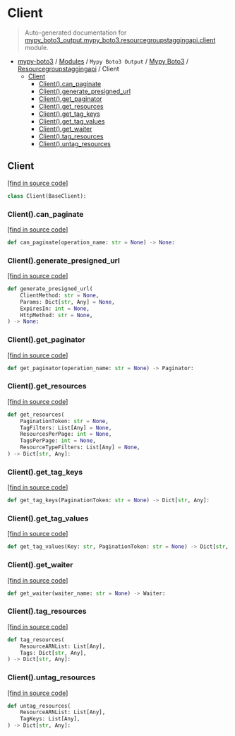 # Client

> Auto-generated documentation for [mypy_boto3_output.mypy_boto3.resourcegroupstaggingapi.client](https://github.com/vemel/mypy_boto3/blob/master/mypy_boto3_output/mypy_boto3/resourcegroupstaggingapi/client.py) module.

- [mypy-boto3](../../../README.md#mypy_boto3) / [Modules](../../../MODULES.md#mypy-boto3-modules) / `Mypy Boto3 Output` / [Mypy Boto3](../index.md#mypy-boto3) / [Resourcegroupstaggingapi](index.md#resourcegroupstaggingapi) / Client
    - [Client](#client)
        - [Client().can_paginate](#clientcan_paginate)
        - [Client().generate_presigned_url](#clientgenerate_presigned_url)
        - [Client().get_paginator](#clientget_paginator)
        - [Client().get_resources](#clientget_resources)
        - [Client().get_tag_keys](#clientget_tag_keys)
        - [Client().get_tag_values](#clientget_tag_values)
        - [Client().get_waiter](#clientget_waiter)
        - [Client().tag_resources](#clienttag_resources)
        - [Client().untag_resources](#clientuntag_resources)

## Client

[[find in source code]](https://github.com/vemel/mypy_boto3/blob/master/mypy_boto3_output/mypy_boto3/resourcegroupstaggingapi/client.py#L12)

```python
class Client(BaseClient):
```

### Client().can_paginate

[[find in source code]](https://github.com/vemel/mypy_boto3/blob/master/mypy_boto3_output/mypy_boto3/resourcegroupstaggingapi/client.py#L15)

```python
def can_paginate(operation_name: str = None) -> None:
```

### Client().generate_presigned_url

[[find in source code]](https://github.com/vemel/mypy_boto3/blob/master/mypy_boto3_output/mypy_boto3/resourcegroupstaggingapi/client.py#L19)

```python
def generate_presigned_url(
    ClientMethod: str = None,
    Params: Dict[str, Any] = None,
    ExpiresIn: int = None,
    HttpMethod: str = None,
) -> None:
```

### Client().get_paginator

[[find in source code]](https://github.com/vemel/mypy_boto3/blob/master/mypy_boto3_output/mypy_boto3/resourcegroupstaggingapi/client.py#L29)

```python
def get_paginator(operation_name: str = None) -> Paginator:
```

### Client().get_resources

[[find in source code]](https://github.com/vemel/mypy_boto3/blob/master/mypy_boto3_output/mypy_boto3/resourcegroupstaggingapi/client.py#L33)

```python
def get_resources(
    PaginationToken: str = None,
    TagFilters: List[Any] = None,
    ResourcesPerPage: int = None,
    TagsPerPage: int = None,
    ResourceTypeFilters: List[Any] = None,
) -> Dict[str, Any]:
```

### Client().get_tag_keys

[[find in source code]](https://github.com/vemel/mypy_boto3/blob/master/mypy_boto3_output/mypy_boto3/resourcegroupstaggingapi/client.py#L44)

```python
def get_tag_keys(PaginationToken: str = None) -> Dict[str, Any]:
```

### Client().get_tag_values

[[find in source code]](https://github.com/vemel/mypy_boto3/blob/master/mypy_boto3_output/mypy_boto3/resourcegroupstaggingapi/client.py#L48)

```python
def get_tag_values(Key: str, PaginationToken: str = None) -> Dict[str, Any]:
```

### Client().get_waiter

[[find in source code]](https://github.com/vemel/mypy_boto3/blob/master/mypy_boto3_output/mypy_boto3/resourcegroupstaggingapi/client.py#L52)

```python
def get_waiter(waiter_name: str = None) -> Waiter:
```

### Client().tag_resources

[[find in source code]](https://github.com/vemel/mypy_boto3/blob/master/mypy_boto3_output/mypy_boto3/resourcegroupstaggingapi/client.py#L56)

```python
def tag_resources(
    ResourceARNList: List[Any],
    Tags: Dict[str, Any],
) -> Dict[str, Any]:
```

### Client().untag_resources

[[find in source code]](https://github.com/vemel/mypy_boto3/blob/master/mypy_boto3_output/mypy_boto3/resourcegroupstaggingapi/client.py#L62)

```python
def untag_resources(
    ResourceARNList: List[Any],
    TagKeys: List[Any],
) -> Dict[str, Any]:
```
